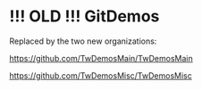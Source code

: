 # !!! OLD !!! GitDemos

Replaced by the two new organizations:

https://github.com/TwDemosMain/TwDemosMain

https://github.com/TwDemosMisc/TwDemosMisc
